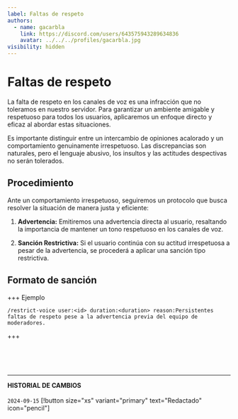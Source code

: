```yaml
---
label: Faltas de respeto
authors:
  - name: gacarbla
    link: https://discord.com/users/643575943289634836
    avatar: ../../../profiles/gacarbla.jpg
visibility: hidden
---
```


# Faltas de respeto
La falta de respeto en los canales de voz es una infracción que no toleramos en nuestro servidor. Para garantizar un ambiente amigable y respetuoso para todos los usuarios, aplicaremos un enfoque directo y eficaz al abordar estas situaciones.

Es importante distinguir entre un intercambio de opiniones acalorado y un comportamiento genuinamente irrespetuoso. Las discrepancias son naturales, pero el lenguaje abusivo, los insultos y las actitudes despectivas no serán tolerados.

## Procedimiento
Ante un comportamiento irrespetuoso, seguiremos un protocolo que busca resolver la situación de manera justa y eficiente:

1. **Advertencia:** Emitiremos una advertencia directa al usuario, resaltando la importancia de mantener un tono respetuoso en los canales de voz.

2. **Sanción Restrictiva:** Si el usuario continúa con su actitud irrespetuosa a pesar de la advertencia, se procederá a aplicar una sanción tipo restrictiva.

## Formato de sanción
+++ Ejemplo
```
/restrict-voice user:<id> duration:<duration> reason:Persistentes faltas de respeto pese a la advertencia previa del equipo de moderadores.
```
+++

<br><br><br>
** **
**HISTORIAL DE CAMBIOS**<br><br> 
`2024-09-15` [!button size="xs" variant="primary" text="Redactado" icon="pencil"]